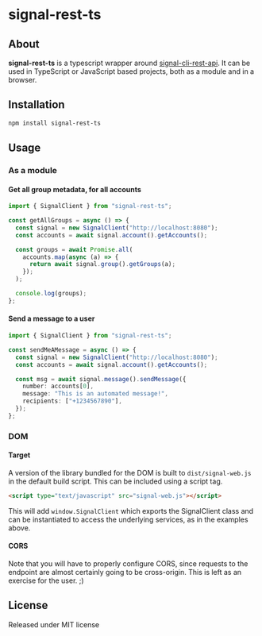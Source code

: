 # signal-rest-ts

## About

**signal-rest-ts** is a typescript wrapper around [signal-cli-rest-api](https://github.com/bbernhard/signal-cli-rest-api). It can be used in TypeScript or JavaScript based projects, both as a module and in a browser.

## Installation

```sh
npm install signal-rest-ts
```

## Usage

### As a module

#### Get all group metadata, for all accounts

```ts
import { SignalClient } from "signal-rest-ts";

const getAllGroups = async () => {
  const signal = new SignalClient("http://localhost:8080");
  const accounts = await signal.account().getAccounts();

  const groups = await Promise.all(
    accounts.map(async (a) => {
      return await signal.group().getGroups(a);
    });
  );

  console.log(groups);
};
```

#### Send a message to a user

```ts
import { SignalClient } from "signal-rest-ts";

const sendMeAMessage = async () => {
  const signal = new SignalClient("http://localhost:8080");
  const accounts = await signal.account().getAccounts();

  const msg = await signal.message().sendMessage({
    number: accounts[0],
    message: "This is an automated message!",
    recipients: ["+1234567890"],
  });
};
```

### DOM

#### Target

A version of the library bundled for the DOM is built to `dist/signal-web.js` in the default build script. This can be included using a script tag.

```html
<script type="text/javascript" src="signal-web.js"></script>
```

This will add `window.SignalClient` which exports the SignalClient class and can be instantiated to access the underlying services, as in the examples above.

#### CORS

Note that you will have to properly configure CORS, since requests to the endpoint are almost certainly going to be cross-origin. This is left as an exercise for the user. ;)

## License

Released under MIT license
